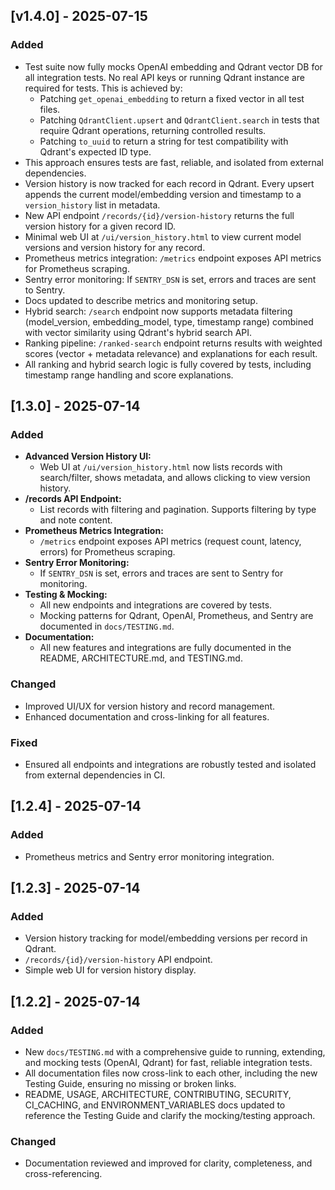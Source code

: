 ## [v1.4.0] - 2025-07-15
### Added
- Test suite now fully mocks OpenAI embedding and Qdrant vector DB for all integration tests. No real API keys or running Qdrant instance are required for tests. This is achieved by:
  - Patching `get_openai_embedding` to return a fixed vector in all test files.
  - Patching `QdrantClient.upsert` and `QdrantClient.search` in tests that require Qdrant operations, returning controlled results.
  - Patching `to_uuid` to return a string for test compatibility with Qdrant's expected ID type.
- This approach ensures tests are fast, reliable, and isolated from external dependencies.
- Version history is now tracked for each record in Qdrant. Every upsert appends the current model/embedding version and timestamp to a `version_history` list in metadata.
- New API endpoint `/records/{id}/version-history` returns the full version history for a given record ID.
- Minimal web UI at `/ui/version_history.html` to view current model versions and version history for any record.
- Prometheus metrics integration: `/metrics` endpoint exposes API metrics for Prometheus scraping.
- Sentry error monitoring: If `SENTRY_DSN` is set, errors and traces are sent to Sentry.
- Docs updated to describe metrics and monitoring setup.
- Hybrid search: `/search` endpoint now supports metadata filtering (model_version, embedding_model, type, timestamp range) combined with vector similarity using Qdrant's hybrid search API.
- Ranking pipeline: `/ranked-search` endpoint returns results with weighted scores (vector + metadata relevance) and explanations for each result.
- All ranking and hybrid search logic is fully covered by tests, including timestamp range handling and score explanations.

## [1.3.0] - 2025-07-14
### Added
- **Advanced Version History UI:**
  - Web UI at `/ui/version_history.html` now lists records with search/filter, shows metadata, and allows clicking to view version history.
- **/records API Endpoint:**
  - List records with filtering and pagination. Supports filtering by type and note content.
- **Prometheus Metrics Integration:**
  - `/metrics` endpoint exposes API metrics (request count, latency, errors) for Prometheus scraping.
- **Sentry Error Monitoring:**
  - If `SENTRY_DSN` is set, errors and traces are sent to Sentry for monitoring.
- **Testing & Mocking:**
  - All new endpoints and integrations are covered by tests.
  - Mocking patterns for Qdrant, OpenAI, Prometheus, and Sentry are documented in `docs/TESTING.md`.
- **Documentation:**
  - All new features and integrations are fully documented in the README, ARCHITECTURE.md, and TESTING.md.

### Changed
- Improved UI/UX for version history and record management.
- Enhanced documentation and cross-linking for all features.

### Fixed
- Ensured all endpoints and integrations are robustly tested and isolated from external dependencies in CI. 

## [1.2.4] - 2025-07-14
### Added
- Prometheus metrics and Sentry error monitoring integration. 

## [1.2.3] - 2025-07-14
### Added
- Version history tracking for model/embedding versions per record in Qdrant.
- `/records/{id}/version-history` API endpoint.
- Simple web UI for version history display. 

## [1.2.2] - 2025-07-14
### Added
- New `docs/TESTING.md` with a comprehensive guide to running, extending, and mocking tests (OpenAI, Qdrant) for fast, reliable integration tests.
- All documentation files now cross-link to each other, including the new Testing Guide, ensuring no missing or broken links.
- README, USAGE, ARCHITECTURE, CONTRIBUTING, SECURITY, CI_CACHING, and ENVIRONMENT_VARIABLES docs updated to reference the Testing Guide and clarify the mocking/testing approach.

### Changed
- Documentation reviewed and improved for clarity, completeness, and cross-referencing. 
